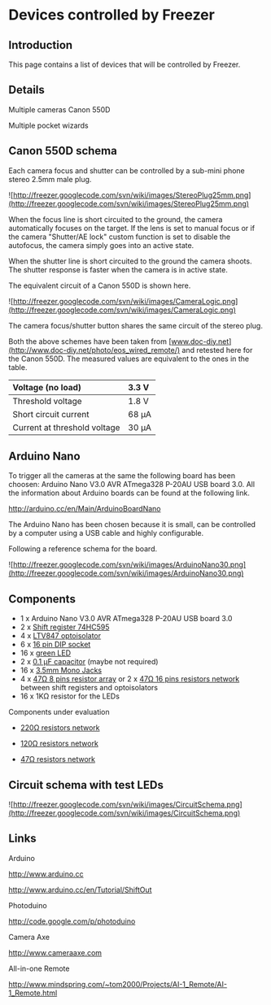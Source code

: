 # Devices controlled by Freezer #

## Introduction ##

This page contains a list of devices that will be controlled by Freezer.

## Details ##

Multiple cameras Canon 550D

Multiple pocket wizards

## Canon 550D schema ##

Each camera focus and shutter can be controlled by a sub-mini phone stereo 2.5mm male plug.

![http://freezer.googlecode.com/svn/wiki/images/StereoPlug25mm.png](http://freezer.googlecode.com/svn/wiki/images/StereoPlug25mm.png)

When the focus line is short circuited to the ground, the camera automatically focuses on the target. If the lens is set to manual focus or if the camera "Shutter/AE lock" custom function is set to disable the autofocus, the camera simply goes into an active state.

When the shutter line is short circuited to the ground the camera shoots. The shutter response is faster when the camera is in active state.

The equivalent circuit of a Canon 550D is shown here.

![http://freezer.googlecode.com/svn/wiki/images/CameraLogic.png](http://freezer.googlecode.com/svn/wiki/images/CameraLogic.png)

The camera focus/shutter button shares the same circuit of the stereo plug.

Both the above schemes have been taken from [www.doc-diy.net](http://www.doc-diy.net/photo/eos_wired_remote/) and retested here for the Canon 550D. The measured values are equivalent to the ones in the table.

| Voltage (no load) | 3.3 V |
|:------------------|:------|
| Threshold voltage | 1.8 V |
| Short circuit current | 68 µA |
| Current at threshold voltage | 30 µA |

## Arduino Nano ##

To trigger all the cameras at the same the following board has been choosen: Arduino Nano V3.0 AVR ATmega328 P-20AU USB board 3.0. All the information about Arduino boards can be found at the following link.

http://arduino.cc/en/Main/ArduinoBoardNano

The Arduino Nano has been chosen because it is small, can be controlled by a computer using a USB cable and highly configurable.

Following a reference schema for the board.

![http://freezer.googlecode.com/svn/wiki/images/ArduinoNano30.png](http://freezer.googlecode.com/svn/wiki/images/ArduinoNano30.png)

## Components ##

  * 1 x Arduino Nano V3.0 AVR ATmega328 P-20AU USB board 3.0
  * 2 x [Shift register 74HC595](http://ie.mouser.com/ProductDetail/Texas-Instruments/CD74HC595E/?qs=xFfolx0DHx1JFSNYY8Y%252bcg%3d%3d)
  * 4 x [LTV847 optoisolator](http://ie.mouser.com/ProductDetail/Lite-On/LTV-847/?qs=sGAEpiMZZMteimceiIVCBx3Y662pemTNEFNr76lpuig%3d)
  * 6 x [16 pin DIP socket](http://ie.mouser.com/ProductDetail/Tyco-Electronics/1-390261-4/?qs=VZ9FDhhp7Sk4VC7kJdoJYg%3d%3d)
  * 16 x [green LED](http://ie.mouser.com/ProductDetail/Lumex/SSL-LX3044GT/?qs=sGAEpiMZZMs4quMj8r4lmseJuVvjafN3ffkY8By3PB4%3d)
  * 2 x  [0.1 μF capacitor](http://ie.mouser.com/ProductDetail/Kemet/C320C104M5U5CA7301/?qs=sGAEpiMZZMuAYrNc52CMZC88u1mIuvbkaeORMiJvGuc%3d) (maybe not required)
  * 16 x [3.5mm Mono Jacks](http://ie.mouser.com/ProductDetail/Kycon/STX-3150-3CM/?qs=sGAEpiMZZMv0W4pxf2HiV%252bMrz3tI9gUV0Hk4TyfVWyY%3d)
  * 4 x [47Ω 8 pins resistor array](http://ie.mouser.com/ProductDetail/Bourns/4608X-102-470LF/?qs=sGAEpiMZZMvrmc6UYKmaNRDegYSU8RrK6ALR2%252b0b52c%3d) or 2 x [47Ω 16 pins resistors network](http://ie.mouser.com/ProductDetail/Bourns/4116R-1-470LF/?qs=sGAEpiMZZMvrmc6UYKmaNZ5afG5ShwJb%2fuAuF16Sfps%3d) between shift registers and optoisolators
  * 16 x 1KΩ resistor for the LEDs

Components under evaluation

  * [220Ω resistors network](http://ie.mouser.com/ProductDetail/Bourns/4116R-1-221LF/?qs=HO6k8Uo500nFG8aGDjOhHw%3d%3d)

  * [120Ω resistors network](http://ie.mouser.com/ProductDetail/Bourns/4116R-1-121LF/?qs=sGAEpiMZZMvrmc6UYKmaNbZDn6du4%252bd0Okb4g1cIC44%3d)

  * [47Ω resistors network](http://ie.mouser.com/ProductDetail/Bourns/4116R-1-470LF/?qs=sGAEpiMZZMvrmc6UYKmaNZ5afG5ShwJb%2fuAuF16Sfps%3d)

## Circuit schema with test LEDs ##

![http://freezer.googlecode.com/svn/wiki/images/CircuitSchema.png](http://freezer.googlecode.com/svn/wiki/images/CircuitSchema.png)

## Links ##

Arduino

http://www.arduino.cc

http://www.arduino.cc/en/Tutorial/ShiftOut

Photoduino

http://code.google.com/p/photoduino

Camera Axe

http://www.cameraaxe.com

All-in-one Remote

http://www.mindspring.com/~tom2000/Projects/AI-1_Remote/AI-1_Remote.html

